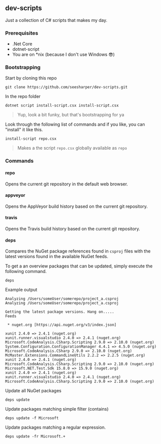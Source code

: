 ## dev-scripts

Just a collection of C# scripts that makes my day. 

### Prerequisites 

* .Net Core 
* dotnet-script
* You are on *nix (because I don't use Windows 😎)

### Bootstrapping 

Start by cloning this repo

```shell
git clone https://github.com/seesharper/dev-scripts.git
```

In the repo folder

```shell
dotnet script install-script.csx install-script.csx
```

> Yup, look a bit funky, but that's bootstrapping for ya

Look through the following list of commands and if you like, you can "install" it like this.

```shell
install-script repo.csx
```

> Makes a the script `repo.csx` globally available as `repo`

### Commands

#### repo

Opens the current git repository in the default web browser.

#### appveyor

Opens the AppVeyor build history based on the current git repository.

#### travis

Opens the Travis build history based on the current git repository.

#### deps

Compares the NuGet package references found in `csproj` files with the latest versions found in the available NuGet feeds. 

To get a an overview packages that can be updated, simply execute the following command.

```shell
deps
```

Example output

```
Analyzing /Users/someUser/somerepo/project_a.csproj
Analyzing /Users/someUser/somerepo/project_a.csproj

Getting the latest package versions. Hang on.....
Feeds

 * nuget.org [https://api.nuget.org/v3/index.json]

xunit 2.4.0 => 2.4.1 (nuget.org)
xunit.runner.visualstudio 2.4.0 => 2.4.1 (nuget.org)
Microsoft.CodeAnalysis.CSharp.Scripting 2.9.0 => 2.10.0 (nuget.org)
System.Configuration.ConfigurationManager 4.4.1 => 4.5.0 (nuget.org)
Microsoft.CodeAnalysis.CSharp 2.9.0 => 2.10.0 (nuget.org)
McMaster.Extensions.CommandLineUtils 2.2.2 => 2.2.5 (nuget.org)
xunit 2.4.0 => 2.4.1 (nuget.org)
Microsoft.CodeAnalysis.CSharp.Scripting 2.9.0 => 2.10.0 (nuget.org)
Microsoft.NET.Test.Sdk 15.8.0 => 15.9.0 (nuget.org)
xunit 2.4.0 => 2.4.1 (nuget.org)
xunit.runner.visualstudio 2.4.0 => 2.4.1 (nuget.org)
Microsoft.CodeAnalysis.CSharp.Scripting 2.9.0 => 2.10.0 (nuget.org)
```





Update all NuGet packages

```shell
deps update
```

Update packages matching simple filter (contains)

```shell
deps update -f Microsoft
```

Update packages matching a regular expression.

```shell
deps update -fr Microsoft.+
```

